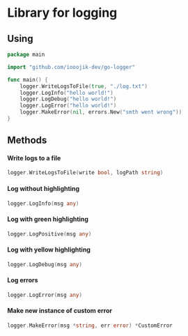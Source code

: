 # Library for logging

## Using

```go
package main

import "github.com/iooojik-dev/go-logger"

func main() {
	logger.WriteLogsToFile(true, "./log.txt")
	logger.LogInfo("hello world!")
	logger.LogDebug("hello world!")
	logger.LogError("hello world!")
	logger.MakeError(nil, errors.New("smth went wrong"))
}
```

## Methods

#### Write logs to a file

```go
logger.WriteLogsToFile(write bool, logPath string)
```

#### Log without highlighting

```go
logger.LogInfo(msg any)
```

#### Log with green highlighting

```go
logger.LogPositive(msg any)
```

#### Log with yellow highlighting

```go
logger.LogDebug(msg any)
```

#### Log errors

```go
logger.LogError(msg any)
```

#### Make new instance of custom error

```go
logger.MakeError(msg *string, err error) *CustomError
```